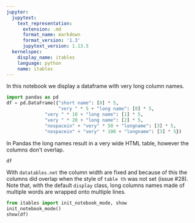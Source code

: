```yaml
---
jupyter:
  jupytext:
    text_representation:
      extension: .md
      format_name: markdown
      format_version: '1.3'
      jupytext_version: 1.13.5
  kernelspec:
    display_name: itables
    language: python
    name: itables
---
```


In this notebook we display a dataframe with very long column names.

```python
import pandas as pd
df = pd.DataFrame({"short name": [0] * 5,
                   "very " * 5 + "long name": [0] * 5,
              "very " * 10 + "long name": [1] * 5,
              "very " * 20 + "long name": [2] * 5,
              "nospacein" + "very" * 50 + "longname": [3] * 5,
              "nospacein" + "very" * 100 + "longname": [3] * 5})
```

In Pandas the long names result in a very wide HTML table, however the columns don't overlap.

```python
df
```

With `datatables.net` the column width are fixed and because of this the columns did overlap when the style of `table th` was not set (issue #28). Note that, with the default `display` class, long columns names made of multiple words are wrapped onto multiple lines.

```python
from itables import init_notebook_mode, show
init_notebook_mode()
show(df)
```
